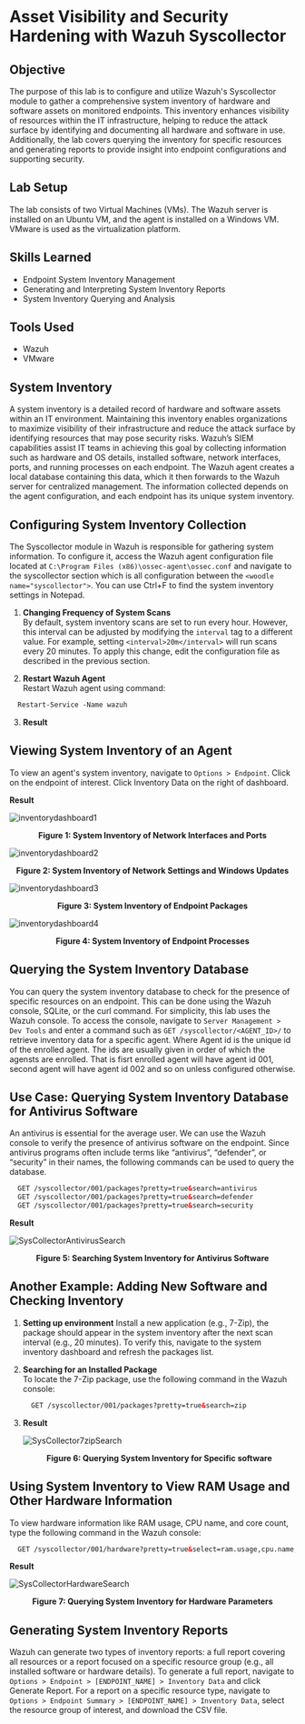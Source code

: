 # Asset Visibility and Security Hardening with Wazuh Syscollector
## Objective
The purpose of this lab is to configure and utilize Wazuh's Syscollector module to gather a comprehensive system inventory of hardware and software assets on monitored endpoints. This inventory enhances visibility of resources within the IT infrastructure, helping to reduce the attack surface by identifying and documenting all hardware and software in use. Additionally, the lab covers querying the inventory for specific resources and generating reports to provide insight into endpoint configurations and supporting security.
## Lab Setup
The lab consists of two Virtual Machines (VMs). The Wazuh server is installed on an Ubuntu VM, and the agent is installed on a Windows VM. VMware is used as the virtualization platform.
## Skills Learned
- Endpoint System Inventory Management
- Generating and Interpreting System Inventory Reports
- System Inventory Querying and Analysis
## Tools Used
- Wazuh
- VMware
## System Inventory
A system inventory is a detailed record of hardware and software assets within an IT environment. Maintaining this inventory enables organizations to maximize visibility of their infrastructure and reduce the attack surface by identifying resources that may pose security risks. Wazuh’s SIEM capabilities assist IT teams in achieving this goal by collecting information such as hardware and OS details, installed software, network interfaces, ports, and running processes on each endpoint. The Wazuh agent creates a local database containing this data, which it then forwards to the Wazuh server for centralized management. The information collected depends on the agent configuration, and each endpoint has its unique system inventory.
## Configuring System Inventory Collection
The Syscollector module in Wazuh is responsible for gathering system information. To configure it, access the Wazuh agent configuration file located at `C:\Program Files (x86)\ossec-agent\ossec.conf` and navigate to the syscollector section which is all configuration between the `<woodle name="syscollector">`. You can use Ctrl+F to find the system inventory settings in Notepad.  

1. **Changing Frequency of System Scans**  
By default, system inventory scans are set to run every hour. However, this interval can be adjusted by modifying the `interval` tag to a different value. For example, setting `<interval>20m</interval>` will run scans every 20 minutes. To apply this change, edit the configuration file as described in the previous section.  

2. **Restart Wazuh Agent**  
  Restart Wazuh agent using command:
  ```xml
    Restart-Service -Name wazuh
  ```

3. **Result**

## Viewing System Inventory of an Agent
To view an agent's system inventory, navigate to `Options > Endpoint`. Click on the endpoint of interest. Click Inventory Data on the right of dashboard.  

**Result**  

![inventorydashboard1](https://github.com/user-attachments/assets/5ea81764-3cc0-49b3-905f-5903d358c272)

<p align="center"><strong>Figure 1: System Inventory of Network Interfaces and Ports</strong></p>

![inventorydashboard2](https://github.com/user-attachments/assets/0846e904-eec2-443c-891b-ddc3928d30aa)

<p align="center"><strong>Figure 2: System Inventory of Network Settings and Windows Updates</strong></p>

![inventorydashboard3](https://github.com/user-attachments/assets/f5796439-c367-4caf-a6db-ecb9eb72d8c9)

<p align="center"><strong>Figure 3: System Inventory of Endpoint Packages</strong></p>

![inventorydashboard4](https://github.com/user-attachments/assets/2123ab02-70d4-4b38-9ff8-b51d106f9865)

<p align="center"><strong>Figure 4: System Inventory of Endpoint Processes</strong></p>

## Querying the System Inventory Database
You can query the system inventory database to check for the presence of specific resources on an endpoint. This can be done using the Wazuh console, SQLite, or the curl command. For simplicity, this lab uses the Wazuh console. To access the console, navigate to `Server Management > Dev Tools` and enter a command such as `GET /syscollector/<AGENT_ID>/` to retrieve inventory data for a specific agent. Where Agent id is the unique id of the enrolled agent. The ids are usually given in order of which the agensts are enrolled. That is fisrt enrolled agent will have agent id 001, second agent will have agent id 002 and so on unless configured otherwise.

## Use Case: Querying System Inventory Database for Antivirus Software
An antivirus is essential for the average user. We can use the Wazuh console to verify the presence of antivirus software on the endpoint. Since antivirus programs often include terms like “antivirus”, “defender”, or “security” in their names, the following commands can be used to query the database.
  ```xml
    GET /syscollector/001/packages?pretty=true&search=antivirus
    GET /syscollector/001/packages?pretty=true&search=defender
    GET /syscollector/001/packages?pretty=true&search=security
  ```

**Result**  

![SysCollectorAntivirusSearch](https://github.com/user-attachments/assets/c124a4f0-9ad7-4d70-95bd-b3b9bde373bc)

<p align="center"><strong>Figure 5: Searching System Inventory for Antivirus Software</strong></p>

## Another Example: Adding New Software and Checking Inventory
1. **Setting up environment**
   Install a new application (e.g., 7-Zip), the package should appear in the system inventory after the next scan interval (e.g., 20 minutes). To verify this, navigate to the system inventory dashboard and refresh the packages list.
   
2. **Searching for an Installed Package**  
   To locate the 7-Zip package, use the following command in the Wazuh console:
      ```xml
        GET /syscollector/001/packages?pretty=true&search=zip
      ```
        
3. **Result**  

   ![SysCollector7zipSearch](https://github.com/user-attachments/assets/109c63d4-e425-475b-809e-9610346b96dd)

   <p align="center"><strong>Figure 6: Querying System Inventory for Specific software</strong></p>
    
## Using System Inventory to View RAM Usage and Other Hardware Information
To view hardware information like RAM usage, CPU name, and core count, type the following command in the Wazuh console:
  ```xml
    GET /syscollector/001/hardware?pretty=true&select=ram.usage,cpu.name,cpu.cores
  ```

**Result**  

![SysCollectorHardwareSearch](https://github.com/user-attachments/assets/07bd2593-797f-45f4-9fcf-95e349a1ddcb)

<p align="center"><strong>Figure 7: Querying System Inventory for Hardware Parameters</strong></p>

## Generating System Inventory Reports
Wazuh can generate two types of inventory reports: a full report covering all resources or a report focused on a specific resource group (e.g., all installed software or hardware details). To generate a full report, navigate to `Options > Endpoint > [ENDPOINT_NAME] > Inventory Data` and click Generate Report. For a report on a specific resource type, navigate to `Options > Endpoint Summary > [ENDPOINT_NAME] > Inventory Data`, select the resource group of interest, and download the CSV file.
